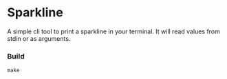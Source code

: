 # Sparkline

A simple cli tool to print a sparkline in your terminal. It will read values from stdin or as arguments.


### Build
```make```
